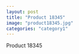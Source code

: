 ```yaml
---
layout: post
title: "Product 18345"
image: "product18345.jpg"
categories: "category1"
---
```

Product 18345
